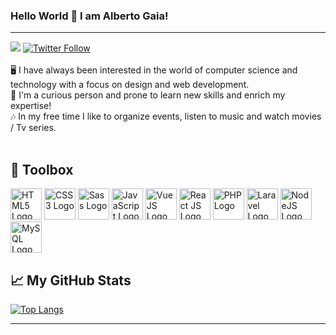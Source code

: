 ### Hello World 👋 I am Alberto Gaia!
---
<a href="https://www.linkedin.com/in/alberto-gaia/" target="_new"><img src="https://img.shields.io/badge/Linkedin-Connect-informational"></a> <a href="https://twitter.com/AlbertoGaiaDev" target="_blank"><img alt="Twitter Follow" src="https://img.shields.io/twitter/follow/AlbertoGaiaDev?style=social"></a>
<br />
<br />
🖥 I have always been interested in the world of computer science and technology with a focus on design and web development.</br>
👾 I'm a curious person and prone to learn new skills and enrich my expertise! 
<br />
🎶 In my free time I like to organize events, listen to music and watch movies / Tv series.
<br />
<br />
<h2>🧰 Toolbox </h2>
<img src="https://cdn.worldvectorlogo.com/logos/html5.svg" alt="HTML5 Logo" width="50" height="50"/> <img src="https://cdn.worldvectorlogo.com/logos/css-3.svg" alt="CSS3 Logo" width="50" height="50"/>
<img src="https://cdn.worldvectorlogo.com/logos/sass-1.svg" alt="Sass Logo" width="50" height="50"/>
<img src="https://cdn.worldvectorlogo.com/logos/javascript.svg" alt="JavaScript Logo" width="50" height="50"/>
<img src="https://cdn.worldvectorlogo.com/logos/vue-js-1.svg" alt="VueJS Logo" width="50" height="50"/> 
<img src="https://cdn.worldvectorlogo.com/logos/react-2.svg" alt="React JS Logo" width="50" height="50"/>
<img src="https://cdn.worldvectorlogo.com/logos/php.svg" alt="PHP Logo" width="50" height="50"/>
<img src="https://cdn.worldvectorlogo.com/logos/laravel-1.svg" alt="Laravel Logo" width="50" height="50"/>
<img src="https://cdn.worldvectorlogo.com/logos/nodejs-1.svg" alt="NodeJS Logo" width="50" height="50"/>
<img src="https://cdn.worldvectorlogo.com/logos/mysql-2.svg" alt="MySQL Logo" width="50" height="50"/>

## &#x1f4c8; My GitHub Stats

[![Top Langs](https://github-readme-stats.vercel.app/api/top-langs/?username=albertogaia&hide=java,html,css&theme=radical)](https://github.com/anuraghazra/github-readme-stats)


---

